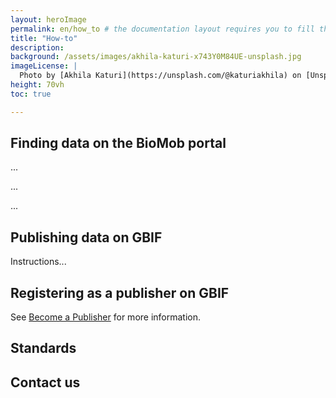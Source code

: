 ```yaml
---
layout: heroImage
permalink: en/how_to # the documentation layout requires you to fill the permalink for it to be highlighted in the side navigation
title: "How-to"
description:
background: /assets/images/akhila-katuri-x743Y0M84UE-unsplash.jpg
imageLicense: |
  Photo by [Akhila Katuri](https://unsplash.com/@katuriakhila) on [Unsplash](https://unsplash.com)
height: 70vh
toc: true

---
```

## Finding data on the BioMob portal

...

...

...

## Publishing data on GBIF
Instructions... 

## Registering as a publisher on GBIF 

See [Become a Publisher]("https://www.gbif.org/become-a-publisher") for more information.

## Standards

## Contact us